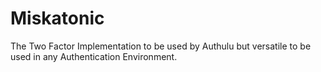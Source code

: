 # Miskatonic
The Two Factor Implementation to be used by Authulu but versatile to be used in any Authentication Environment.
